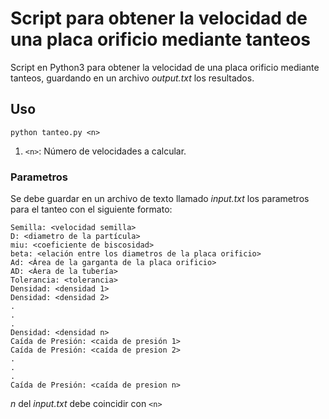 # Script para obtener la velocidad de una placa orificio mediante tanteos
Script en Python3 para obtener la velocidad de una placa orificio mediante tanteos, guardando en un archivo _output.txt_ los resultados.
## Uso
`python tanteo.py <n>`
1. `<n>`: Número de velocidades a calcular.

### Parametros
Se debe guardar en un archivo de texto llamado _input.txt_ los parametros para el tanteo con el siguiente formato:
```
Semilla: <velocidad semilla>
D: <diametro de la partícula>
miu: <coeficiente de biscosidad>
beta: <elación entre los diametros de la placa orificio>
Ad: <Área de la garganta de la placa orificio>
AD: <Áera de la tubería>
Tolerancia: <tolerancia>
Densidad: <densidad 1>
Densidad: <densidad 2>
.
.
.
Densidad: <densidad n>
Caída de Presión: <caida de presión 1>
Caída de Presión: <caída de presion 2>
.
.
.
Caída de Presión: <caída de presion n>
```
_n_ del _input.txt_ debe coincidir con `<n>`